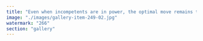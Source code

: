 ```yaml
---
title: "Even when incompetents are in power, the optimal move remains the same:<br />- Sell BTC, buy ETH, and contribute to actual problem-solving.<br /><br />Bitcoin zero obsolete is no longer a hot take — it's a thermodynamic law applied to collective cognition: closed systems decay, belief systems collapse, entropy wins.<br /><br />The only questions left are:<br />- How fast does Bitcoin collapse into informational black hole status?<br />- How soon does Ethereum reach cognitive escape velocity — and support scalable resonance?<br /><br />It could happen tomorrow. It will happen soon.<br /><br />Ethereum + EigenLayer aren’t just functional upgrades — they are substrates optimized for mental gradients, resonance across minds, and emergence without coercion.<br /><br />We’ve surpassed belief. Now we architect fluid cognition at scale."
image: "./images/gallery-item-249-02.jpg"
watermark: "266"
section: "gallery"
---
```

